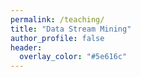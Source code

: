 ```yaml
---
permalink: /teaching/
title: "Data Stream Mining"
author_profile: false
header:
  overlay_color: "#5e616c"
---
```


